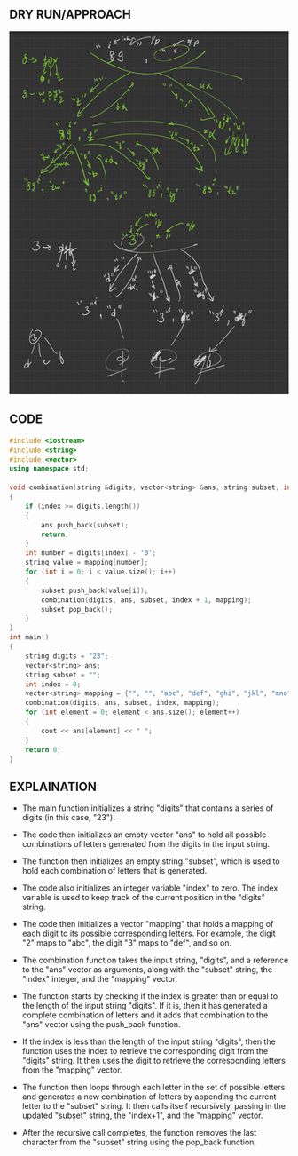 ## DRY RUN/APPROACH
![Recursion Tree](./Screenshot_1.png)
## CODE
```cpp
#include <iostream>
#include <string>
#include <vector>
using namespace std;

void combination(string &digits, vector<string> &ans, string subset, int index, vector<string> mapping)
{
    if (index >= digits.length())
    {
        ans.push_back(subset);
        return;
    }
    int number = digits[index] - '0';
    string value = mapping[number];
    for (int i = 0; i < value.size(); i++)
    {
        subset.push_back(value[i]);
        combination(digits, ans, subset, index + 1, mapping);
        subset.pop_back();
    }
}
int main()
{
    string digits = "23";
    vector<string> ans;
    string subset = "";
    int index = 0;
    vector<string> mapping = {"", "", "abc", "def", "ghi", "jkl", "mno", "pqrs", "tuv", "wxyz"};
    combination(digits, ans, subset, index, mapping);
    for (int element = 0; element < ans.size(); element++)
    {
        cout << ans[element] << " ";
    }
    return 0;
}
```
## EXPLAINATION
* The main function initializes a string "digits" that contains a series of digits (in this case, "23").

* The code then initializes an empty vector "ans" to hold all possible combinations of letters generated from the digits in the input string.

* The function then initializes an empty string "subset", which is used to hold each combination of letters that is generated.

* The code also initializes an integer variable "index" to zero. The index variable is used to keep track of the current position in the "digits" string.

* The code then initializes a vector "mapping" that holds a mapping of each digit to its possible corresponding letters. For example, the digit "2" maps to "abc", the digit "3" maps to "def", and so on.

* The combination function takes the input string, "digits", and a reference to the "ans" vector as arguments, along with the "subset" string, the "index" integer, and the "mapping" vector.

* The function starts by checking if the index is greater than or equal to the length of the input string "digits". If it is, then it has generated a complete combination of letters and it adds that combination to the "ans" vector using the push_back function.

* If the index is less than the length of the input string "digits", then the function uses the index to retrieve the corresponding digit from the "digits" string. It then uses the digit to retrieve the corresponding letters from the "mapping" vector.

* The function then loops through each letter in the set of possible letters and generates a new combination of letters by appending the current letter to the "subset" string. It then calls itself recursively, passing in the updated "subset" string, the "index+1", and the "mapping" vector.

* After the recursive call completes, the function removes the last character from the "subset" string using the pop_back function,